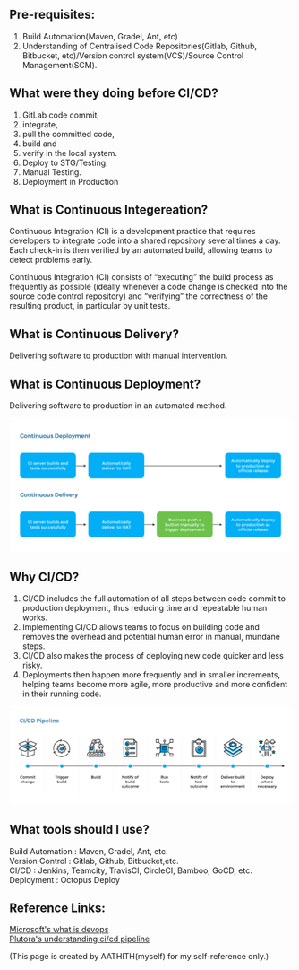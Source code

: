 Pre-requisites:
---------------	
1. Build Automation(Maven, Gradel, Ant, etc)
2. Understanding of Centralised Code Repositories(Gitlab, Github, Bitbucket, etc)/Version control system(VCS)/Source Control Management(SCM).

What were they doing before CI/CD?
-------------------------------
1. GitLab code commit,
2. integrate,
3. pull the committed code,
4. build and
5. verify in the local system.
6. Deploy to STG/Testing.
7. Manual Testing.
8. Deployment in Production

What is Continuous Integereation?
---------------------------------
Continuous Integration (CI) is a development practice that requires developers to integrate code into a shared repository several times a day. Each check-in is then verified by an automated build, allowing teams to detect problems early.

Continuous Integration (CI) consists of “executing” the build process as frequently as possible (ideally whenever a code change is checked into the source code control repository) and “verifying” the correctness of the resulting product, in particular by unit tests.

What is Continuous Delivery?
----------------------------
Delivering software to production with manual intervention.

What is Continuous Deployment?
------------------------------
Delivering software to production in an automated method.

![alt text](cd-vs-cde.png)

Why CI/CD?
----------
1. CI/CD includes the full automation of all steps between code commit to production deployment, thus reducing time and repeatable human works.
2. Implementing CI/CD allows teams to focus on building code and removes the overhead and potential human error in manual, mundane steps. 
3. CI/CD also makes the process of deploying new code quicker and less risky. 
4. Deployments then happen more frequently and in smaller increments, helping teams become more agile, more productive and more confident in their running code.

![CICD pipeline](cicd-pipeline.png)

What tools should I use?
------------------------
Build Automation : Maven, Gradel, Ant, etc.<br>
Version Control  : Gitlab, Github, Bitbucket,etc.<br>
CI/CD            : Jenkins, Teamcity, TravisCI, CircleCI, Bamboo, GoCD, etc.<br>
Deployment       : Octopus Deploy

Reference Links:
----------------
[Microsoft's what is devops](https://azure.microsoft.com/en-in/overview/what-is-devops/#practices) <br>
[Plutora's understanding ci/cd pipeline](https://www.plutora.com/blog/understanding-ci-cd-pipeline) <br>

(This page is created by AATHITH(myself) for my self-reference only.)
